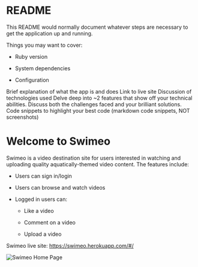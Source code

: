 # README

This README would normally document whatever steps are necessary to get the
application up and running.

Things you may want to cover:

* Ruby version

* System dependencies

* Configuration

Brief explanation of what the app is and does
Link to live site
Discussion of technologies used
Delve deep into ~2 features that show off your technical abilities. Discuss both the challenges faced and your brilliant solutions.
Code snippets to highlight your best code (markdown code snippets, NOT screenshots)

<h1>Welcome to Swimeo</h1>
Swimeo is a video destination site for users interested in watching and uploading quality aquatically-themed video content. The features include:

* Users can sign in/login

* Users can browse and watch videos

* Logged in users can:

  - Like a video

  - Comment on a video

  - Upload a video
  

Swimeo live site: https://swimeo.herokuapp.com/#/


![Swimeo Home Page](https://swimeo-seeds.s3.amazonaws.com/github-images/swimeo-splash-screenshot.jpg)
